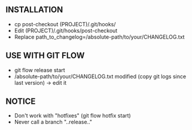 INSTALLATION
------------

* cp post-checkout (PROJECT)/.git/hooks/
* Edit (PROJECT)/.git/hooks/post-checkout 
* Replace path_to_changelog=/absolute-path/to/your/CHANGELOG.txt


USE WITH GIT FLOW
-----------------

* git flow release start <tag>
* /absolute-path/to/your/CHANGELOG.txt modified (copy git logs since last version) -> edit it


NOTICE
------

* Don't work with "hotfixes" (git flow hotfix start)
* Never call a branch "..release.."
